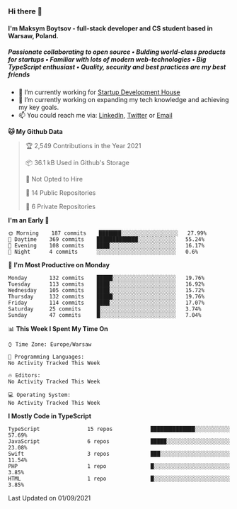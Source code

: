 ### Hi there 👋
#### I'm Maksym Boytsov - full-stack developer and CS student based in Warsaw, Poland.

##### Passionate collaborating to open source • Bulding world-class products for startups • Familiar with lots of modern web-technologies • Big TypeScript enthusiast • Quality, security and best practices are my best friends

- 💼 I’m currently working for [Startup Development House](https://start-up.house/en)
- 🔭 I’m currently working on expanding my tech knowledge and achieving my key goals.
- 📫 You could reach me via: [LinkedIn](https://www.linkedin.com/in/maksym-boytsov/), [Twitter](https://twitter.com/maksymboytsov) or [Email](mailto:maksym.boytsov@gmail.com?subject=[GitHub])

<!--START_SECTION:waka-->
**🐱 My Github Data** 

> 🏆 2,549 Contributions in the Year 2021
 > 
> 📦 36.1 kB Used in Github's Storage 
 > 
> 🚫 Not Opted to Hire
 > 
> 📜 14 Public Repositories 
 > 
> 🔑 6 Private Repositories  
 > 
**I'm an Early 🐤** 

```text
🌞 Morning    187 commits    ███████░░░░░░░░░░░░░░░░░░   27.99% 
🌆 Daytime    369 commits    █████████████░░░░░░░░░░░░   55.24% 
🌃 Evening    108 commits    ████░░░░░░░░░░░░░░░░░░░░░   16.17% 
🌙 Night      4 commits      ░░░░░░░░░░░░░░░░░░░░░░░░░   0.6%

```
📅 **I'm Most Productive on Monday** 

```text
Monday       132 commits    █████░░░░░░░░░░░░░░░░░░░░   19.76% 
Tuesday      113 commits    ████░░░░░░░░░░░░░░░░░░░░░   16.92% 
Wednesday    105 commits    ████░░░░░░░░░░░░░░░░░░░░░   15.72% 
Thursday     132 commits    █████░░░░░░░░░░░░░░░░░░░░   19.76% 
Friday       114 commits    ████░░░░░░░░░░░░░░░░░░░░░   17.07% 
Saturday     25 commits     █░░░░░░░░░░░░░░░░░░░░░░░░   3.74% 
Sunday       47 commits     █░░░░░░░░░░░░░░░░░░░░░░░░   7.04%

```


📊 **This Week I Spent My Time On** 

```text
⌚︎ Time Zone: Europe/Warsaw

💬 Programming Languages: 
No Activity Tracked This Week

🔥 Editors: 
No Activity Tracked This Week

💻 Operating System: 
No Activity Tracked This Week

```

**I Mostly Code in TypeScript** 

```text
TypeScript               15 repos            ██████████████░░░░░░░░░░░   57.69% 
JavaScript               6 repos             █████░░░░░░░░░░░░░░░░░░░░   23.08% 
Swift                    3 repos             ███░░░░░░░░░░░░░░░░░░░░░░   11.54% 
PHP                      1 repo              █░░░░░░░░░░░░░░░░░░░░░░░░   3.85% 
HTML                     1 repo              █░░░░░░░░░░░░░░░░░░░░░░░░   3.85%

```



 Last Updated on 01/09/2021
<!--END_SECTION:waka-->
